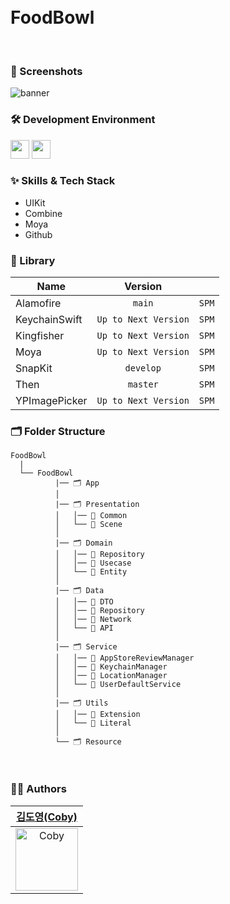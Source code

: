 
<br/>
<br/>

<div align="leading"> 
  
<h1>FoodBowl</h1>

</div>

<br/>

### 📱 Screenshots
![banner](https://github.com/user-attachments/assets/63a0453c-d010-481d-9e9a-8cf76a12ae72)
<br/>

### 🛠 Development Environment

<img height="30" src="https://img.shields.io/badge/iOS-15.0+-silver"> <img height="30" src="https://img.shields.io/badge/Xcode-16.1-blue">

### :sparkles: Skills & Tech Stack
* UIKit
* Combine
* Moya
* Github

### 🎁 Library

| Name              | Version |       |
| ----------------- | :-----: | ----- |
| Alamofire | `main` | `SPM` |
| KeychainSwift | `Up to Next Version` | `SPM` |
| Kingfisher | `Up to Next Version` | `SPM` |
| Moya | `Up to Next Version` | `SPM` |
| SnapKit | `develop` | `SPM` |
| Then | `master` | `SPM` |
| YPImagePicker | `Up to Next Version` | `SPM` |

### 🗂 Folder Structure

```
FoodBowl
  |
  └── FoodBowl
          |── 🗂 App
          │  
          |── 🗂 Presentation
          │   │── 📁 Common
          │   └── 📁 Scene
          │  
          |── 🗂 Domain
          │   │── 📁 Repository
          │   │── 📁 Usecase
          │   └── 📁 Entity
          │
          |── 🗂 Data
          │   │── 📁 DTO
          │   │── 📁 Repository
          │   │── 📁 Network
          │   └── 📁 API
          │
          |── 🗂 Service
          │   │── 📁 AppStoreReviewManager
          │   │── 📁 KeychainManager
          │   │── 📁 LocationManager
          │   └── 📁 UserDefaultService
          │
          |── 🗂 Utils
          │   │── 📁 Extension
          │   └── 📁 Literal
          │
          └── 🗂 Resource
```

<br/>

  
### 🧑‍💻 Authors

<div align="leading"> 

| [김도영(Coby)](https://github.com/coby5502) |
|:---:|
|<img width="100" alt="Coby" src="https://user-images.githubusercontent.com/55099365/225215430-0c1fc8ad-6e28-48c2-9473-4f943dd320f8.png">|

  
</div>
